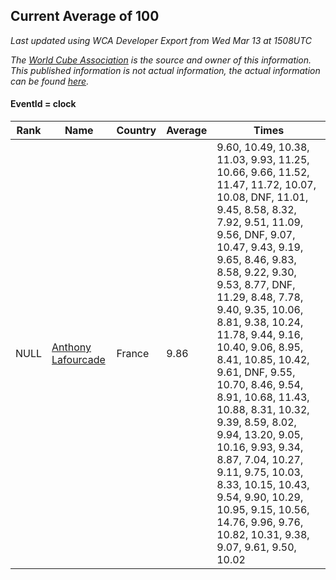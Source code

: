 ## Current Average of 100

*Last updated using WCA Developer Export from Wed Mar 13 at 1508UTC*

*The [World Cube Association](https://www.worldcubeassociation.org) is the source and owner of this information. This published information is not actual information, the actual information can be found [here](https://www.worldcubeassociation.org/results).*

#### EventId = clock

|Rank|Name|Country|Average|Times|  
|--|--|--|--|--|  
|NULL|[Anthony Lafourcade](https://www.worldcubeassociation.org/persons/2014LAFO01)|France|9.86|9.60, 10.49, 10.38, 11.03, 9.93, 11.25, 10.66, 9.66, 11.52, 11.47, 11.72, 10.07, 10.08, DNF, 11.01, 9.45, 8.58, 8.32, 7.92, 9.51, 11.09, 9.56, DNF, 9.07, 10.47, 9.43, 9.19, 9.65, 8.46, 9.83, 8.58, 9.22, 9.30, 9.53, 8.77, DNF, 11.29, 8.48, 7.78, 9.40, 9.35, 10.06, 8.81, 9.38, 10.24, 11.78, 9.44, 9.16, 10.40, 9.06, 8.95, 8.41, 10.85, 10.42, 9.61, DNF, 9.55, 10.70, 8.46, 9.54, 8.91, 10.68, 11.43, 10.88, 8.31, 10.32, 9.39, 8.59, 8.02, 9.94, 13.20, 9.05, 10.16, 9.93, 9.34, 8.87, 7.04, 10.27, 9.11, 9.75, 10.03, 8.33, 10.15, 10.43, 9.54, 9.90, 10.29, 10.95, 9.15, 10.56, 14.76, 9.96, 9.76, 10.82, 10.31, 9.38, 9.07, 9.61, 9.50, 10.02|  
